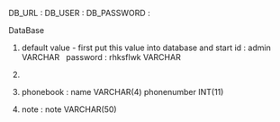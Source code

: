 DB_URL : 
DB_USER : 
DB_PASSWORD : 

DataBase


1. default value - first put this value into database and start
   id : admin VARCHAR
   password : rhksflwk VARCHAR
   
2.


3. phonebook : 
   name    VARCHAR(4)
   phonenumber   INT(11)

4. note : 
   note    VARCHAR(50)

